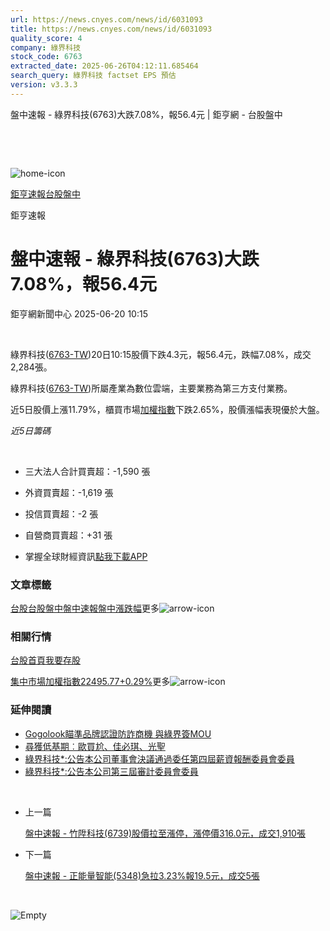 ```yaml
---
url: https://news.cnyes.com/news/id/6031093
title: https://news.cnyes.com/news/id/6031093
quality_score: 4
company: 綠界科技
stock_code: 6763
extracted_date: 2025-06-26T04:12:11.685464
search_query: 綠界科技 factset EPS 預估
version: v3.3.3
---
```


盤中速報 - 綠界科技(6763)大跌7.08%，報56.4元 | 鉅亨網 - 台股盤中

‌

‌

![home-icon](/assets/icons/breadCrumb/symbol-icon-home.svg)

[鉅亨速報](/news/cat/anue_live)[台股盤中](/news/cat/tw_live)

鉅亨速報

# 盤中速報 - 綠界科技(6763)大跌7.08%，報56.4元

鉅亨網新聞中心 2025-06-20 10:15

‌

綠界科技([6763-TW](https://www.cnyes.com/twstock/6763))20日10:15股價下跌4.3元，報56.4元，跌幅7.08%，成交2,284張。

綠界科技([6763-TW](https://www.cnyes.com/twstock/6763))所屬產業為數位雲端，主要業務為第三方支付業務。

近5日股價上漲11.79%，櫃買市場[加權指數](https://invest.cnyes.com/index/TWS/TSE01)下跌2.65%，股價漲幅表現優於大盤。

*近5日籌碼*

‌

* 三大法人合計買賣超：-1,590 張
* 外資買賣超：-1,619 張
* 投信買賣超：-2 張
* 自營商買賣超：+31 張

* 掌握全球財經資訊[點我下載APP](http://www.cnyes.com/app/?utm_source=mweb&utm_medium=HamMenuBanner&utm_campaign=fixed&utm_content=entr)

### 文章標籤

[台股](https://news.cnyes.com/tag/台股 "台股")[台股盤中](https://news.cnyes.com/tag/台股盤中 "台股盤中")[盤中速報](https://news.cnyes.com/tag/盤中速報 "盤中速報")[盤中漲跌幅](https://news.cnyes.com/tag/盤中漲跌幅 "盤中漲跌幅")更多![arrow-icon](/assets/icons/arrows/arrow-down.svg)

### 相關行情

[台股首頁](https://www.cnyes.com/twstock)[我要存股](https://supr.link/8OHaU)

[集中市場加權指數22495.77+0.29%](https://invest.cnyes.com/index/TWS/TSE01)更多![arrow-icon](/assets/icons/arrows/arrow-down.svg)

### 延伸閱讀

* [Gogolook瞄準品牌認證防詐商機 與綠界簽MOU](/news/id/5993681)
* [尋獲低基期︰歐買尬、佳必琪、光聖](/news/id/5964825)
* [綠界科技\*:公告本公司董事會決議通過委任第四屆薪資報酬委員會委員](/news/id/6016424)
* [綠界科技\*:公告本公司第三屆審計委員會委員](/news/id/6016423)

‌

* 上一篇

  [盤中速報 - 竹陞科技(6739)股價拉至漲停，漲停價316.0元，成交1,910張](/news/id/6031313)
* 下一篇

  [盤中速報 - 正能量智能(5348)急拉3.23%報19.5元，成交5張](/news/id/6029472)

‌

![Empty](/assets/icons/skeleton/empty-image.svg)

‌
